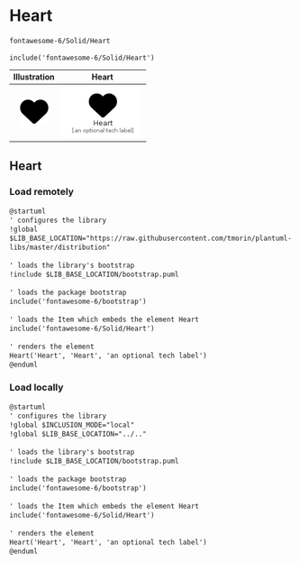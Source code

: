 # Heart


```text
fontawesome-6/Solid/Heart
```

```text
include('fontawesome-6/Solid/Heart')
```



| Illustration | Heart |
| :---: | :---: |
| ![illustration for Illustration](../../fontawesome-6/Solid/Heart.png) | ![illustration for Heart](../../fontawesome-6/Solid/Heart.Local.png) |




## Heart

### Load remotely
```plantuml
@startuml
' configures the library
!global $LIB_BASE_LOCATION="https://raw.githubusercontent.com/tmorin/plantuml-libs/master/distribution"

' loads the library's bootstrap
!include $LIB_BASE_LOCATION/bootstrap.puml

' loads the package bootstrap
include('fontawesome-6/bootstrap')

' loads the Item which embeds the element Heart
include('fontawesome-6/Solid/Heart')

' renders the element
Heart('Heart', 'Heart', 'an optional tech label')
@enduml
```

### Load locally
```plantuml
@startuml
' configures the library
!global $INCLUSION_MODE="local"
!global $LIB_BASE_LOCATION="../.."

' loads the library's bootstrap
!include $LIB_BASE_LOCATION/bootstrap.puml

' loads the package bootstrap
include('fontawesome-6/bootstrap')

' loads the Item which embeds the element Heart
include('fontawesome-6/Solid/Heart')

' renders the element
Heart('Heart', 'Heart', 'an optional tech label')
@enduml
```

